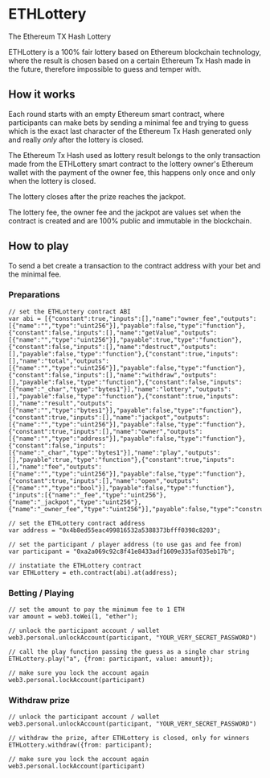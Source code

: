 # ETHLottery

The Ethereum TX Hash Lottery

ETHLottery is a 100% fair lottery based on Ethereum blockchain technology, where the result is chosen based on a certain Ethereum Tx Hash made in the future, therefore impossible to guess and temper with.

## How it works

Each round starts with an empty Ethereum smart contract, where participants can make bets by sending a minimal fee and trying to guess which is the exact last character of the Ethereum Tx Hash generated only and really *only* after the lottery is closed.

The Ethereum Tx Hash used as lottery result belongs to the only transaction made from the ETHLottery smart contract to the lottery owner's Ethereum wallet with the payment of the owner fee, this happens only once and only when the lottery is closed.

The lottery closes after the prize reaches the jackpot.

The lottery fee, the owner fee and the jackpot are values set when the contract is created and are 100% public and immutable in the blockchain.

## How to play

To send a bet create a transaction to the contract address with your bet and the minimal fee.

### Preparations
```shell
// set the ETHLottery contract ABI
var abi = [{"constant":true,"inputs":[],"name":"owner_fee","outputs":[{"name":"","type":"uint256"}],"payable":false,"type":"function"},{"constant":false,"inputs":[],"name":"getValue","outputs":[{"name":"","type":"uint256"}],"payable":true,"type":"function"},{"constant":false,"inputs":[],"name":"destruct","outputs":[],"payable":false,"type":"function"},{"constant":true,"inputs":[],"name":"total","outputs":[{"name":"","type":"uint256"}],"payable":false,"type":"function"},{"constant":false,"inputs":[],"name":"withdraw","outputs":[],"payable":false,"type":"function"},{"constant":false,"inputs":[{"name":"_char","type":"bytes1"}],"name":"lottery","outputs":[],"payable":false,"type":"function"},{"constant":true,"inputs":[],"name":"result","outputs":[{"name":"","type":"bytes1"}],"payable":false,"type":"function"},{"constant":true,"inputs":[],"name":"jackpot","outputs":[{"name":"","type":"uint256"}],"payable":false,"type":"function"},{"constant":true,"inputs":[],"name":"owner","outputs":[{"name":"","type":"address"}],"payable":false,"type":"function"},{"constant":false,"inputs":[{"name":"_char","type":"bytes1"}],"name":"play","outputs":[],"payable":true,"type":"function"},{"constant":true,"inputs":[],"name":"fee","outputs":[{"name":"","type":"uint256"}],"payable":false,"type":"function"},{"constant":true,"inputs":[],"name":"open","outputs":[{"name":"","type":"bool"}],"payable":false,"type":"function"},{"inputs":[{"name":"_fee","type":"uint256"},{"name":"_jackpot","type":"uint256"},{"name":"_owner_fee","type":"uint256"}],"payable":false,"type":"constructor"}];

// set the ETHLottery contract address
var address = "0x4b8ed55eac499816532a5388373bfff0398c8203";

// set the participant / player address (to use gas and fee from)
var participant = "0xa2a069c92c8f41e8433adf1609e335af035eb17b";

// instatiate the ETHLottery contract
var ETHLottery = eth.contract(abi).at(address);
```

### Betting / Playing
```shell
// set the amount to pay the minimum fee to 1 ETH
var amount = web3.toWei(1, "ether");

// unlock the participant account / wallet
web3.personal.unlockAccount(participant, "YOUR_VERY_SECRET_PASSWORD")

// call the play function passing the guess as a single char string
ETHLottery.play("a", {from: participant, value: amount});

// make sure you lock the account again
web3.personal.lockAccount(participant)
```

### Withdraw prize
```shell
// unlock the participant account / wallet
web3.personal.unlockAccount(participant, "YOUR_VERY_SECRET_PASSWORD")

// withdraw the prize, after ETHLottery is closed, only for winners
ETHLottery.withdraw({from: participant);

// make sure you lock the account again
web3.personal.lockAccount(participant)
```
